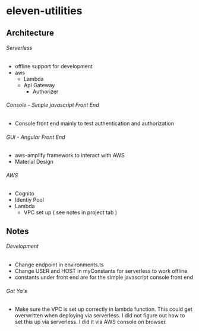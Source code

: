 # eleven-utilities
## Architecture
###### Serverless
- offline support for development
- aws
  - Lambda
  - Api Gateway
    - Authorizer
###### Console  - Simple javascript Front End
- Console front end mainly to test authentication and authorization
###### GUI - Angular Front End
- aws-amplify  framework to interact with AWS
- Material Design
###### AWS
- Cognito
- Identiy Pool
- Lambda
  - VPC set up ( see notes in project tab )
## Notes
###### Development
  - Change endpoint in environments.ts
  - Change USER and HOST in myConstants for serverless to work offline 
  - constants under front end are for the simple javascript console front end
###### Got Ya's
  - Make sure the VPC is set up correctly in lambda function. This could get overwritten when deploying via serverless. I did not figure out how to set this up via serverless. I did it via AWS console on browser.
